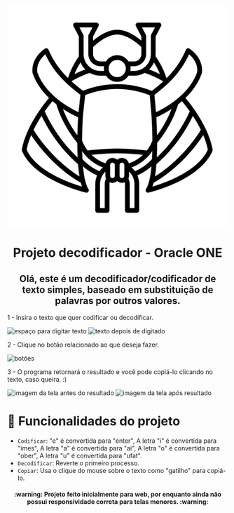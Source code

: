 <div align="center">
<img src= "./assets/capacete.png" alt="capacete de samurai">
</div>

<h1 align="center"> Projeto decodificador - Oracle ONE </h1>

<h2 align="center">Olá, este é um decodificador/codificador de texto simples, baseado em substituição de palavras por outros valores.</h2>

<p>1 - Insira o texto que quer codificar ou decodificar.</p>

<img src= "./assets/digitar" alt="espaço para digitar texto">
<img src= "./assets/digitar2" alt="texto depois de digitado">

<p>2 - Clique no botão relacionado ao que deseja fazer.</p>

<img src= "./assets/botoesimagem" alt="botões">


<p>3 - O programa retornará o resultado e você pode copiá-lo clicando no texto, caso queira. :)</p>

<img src= "./assets/tela1" alt="imagem da tela antes do resultado">
<img src= "./assets/tela2" alt="imagem da tela após resultado">


# :hammer: Funcionalidades do projeto

- `Codificar`:  "e" é convertida para "enter", A letra "i" é convertida para "imes", A letra "a" é convertida para "ai", A letra "o" é convertida para "ober", A letra "u" é convertida para "ufat".
- `Decodificar`: Reverte o primeiro processo.
- `Copiar`: Usa o clique do mouse sobre o texto como "gatilho" para copiá-lo.

<h4 align="center"> 
    :warning:  Projeto feito inicialmente para web, por enquanto ainda não possui responsividade correta para telas menores.  :warning:
</h4>

